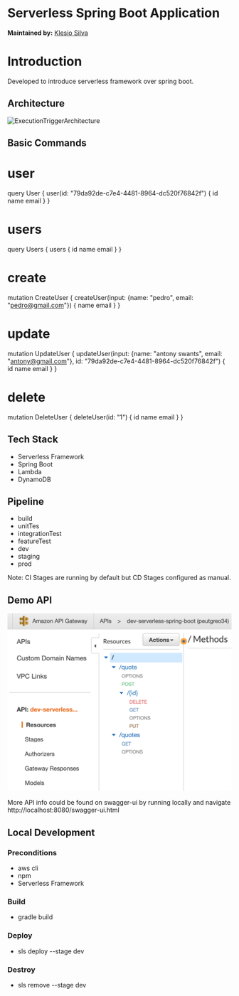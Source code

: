 # Serverless Spring Boot Application
**Maintained by:** [Klesio Silva](klesiossss@gmail.com)

# Introduction
Developed to introduce serverless framework over spring boot.

## Architecture
![ExecutionTriggerArchitecture](images/ServerlessDeploymentDiagram.jpg)

## Basic Commands
# user
query User {
user(id: "79da92de-c7e4-4481-8964-dc520f76842f") {
id
name
email
}
}

# users

query Users {
users {
id
name
email
}
}


# create
mutation CreateUser {
createUser(input: {name: "pedro", email: "pedro@gmail.com"}) {
name
email
}
}


# update
mutation UpdateUser {
updateUser(input: {name: "antony swants", email: "antony@gmail.com"}, id: "79da92de-c7e4-4481-8964-dc520f76842f") {
id
name
email
}
}

# delete
mutation DeleteUser {
deleteUser(id: "1") {
id
name
email
}
}

## Tech Stack
 - Serverless Framework 
 - Spring Boot
 - Lambda
 - DynamoDB

## Pipeline
  - build
  - unitTes
  - integrationTest
  - featureTest
  - dev
  - staging
  - prod

Note: CI Stages are running by default but CD Stages configured as manual.

## Demo API
![Pipeline](images/ApiGw_Methods.png)

More API info could be found on swagger-ui by running locally and navigate http://localhost:8080/swagger-ui.html

## Local Development
### Preconditions
 - aws cli
 - npm
 - Serverless Framework

### Build
 - gradle build
 
### Deploy 
 - sls deploy --stage dev

### Destroy
 - sls remove --stage dev
